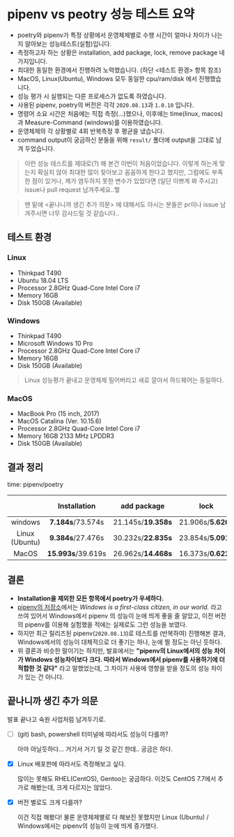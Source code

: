 # pipenv vs peotry 성능 테스트 요약

- poetry와 pipenv가 특정 상황에서 운영체제별로 수행 시간이 얼마나 차이가 나는지 알아보는 성능테스트(실험)입니다.
- 측정하고자 하는 상황은 installation, add package, lock, remove package 네 가지입니다.
- 최대한 동일한 환경에서 진행하려 노력했습니다. (하단 <테스트 환경> 항목 참조)
- MacOS, Linux(Ubuntu), Windows 모두 동일한 cpu/ram/disk 에서 진행했습니다.
- 성능 평가 시 실행되는 다른 프로세스가 없도록 하였습니다.
- 사용된 pipenv, poetry의 버전은 각각 `2020.08.13`과 `1.0.10` 입니다.
- 명령어 소요 시간은 처음에는 직접 측정(...)했으나, 이후에는 time(linux, macos)과 Measure-Command (windows)를 이용하였습니다.
- 운영체제의 각 상황별로 4회 반복측정 후 평균을 냈습니다.
- command output이 궁금하신 분들을 위해 `result/` 폴더에 output을 그대로 남겨 두었습니다. 

> 이런 성능 테스트를 제대로(?) 해 본건 이번이 처음이었습니다. 이렇게 하는게 맞는지 확실치 않아 최대한 많이 찾아보고 꼼꼼하게 한다고 했지만, 그럼에도 부족한 점이 있거나, 제가 염두하지 못한 변수가 있었다면 (일단 이쁘게 봐 주시고) issue나 pull request 남겨주세요..헿

> 맨 밑에 <끝나니까 생긴 추가 의문> 에 대해서도 아시는 분들은 pr이나 issue 남겨주시면 너무 감사드릴 것 같습니다..

## 테스트 환경

### Linux
 - Thinkpad T490
 - Ubuntu 18.04 LTS
 - Processor 2.8GHz  Quad-Core Intel Core i7
 - Memory 16GB 
 - Disk 150GB (Available)

### Windows

 - Thinkpad T490
 - Microsoft Windows 10 Pro
 - Processor 2.8GHz  Quad-Core Intel Core i7
 - Memory 16GB 
 - Disk 150GB (Available)

> Linux 성능평가 끝내고 운영체제 밀어버리고 새로 깔아서 하드웨어는 동일하다.

### MacOS

 - MacBook Pro (15 inch, 2017)
 - MacOS Catalina (Ver. 10.15.6)
 - Processor 2.8GHz  Quad-Core Intel Core i7
 - Memory 16GB 2133 MHz LPDDR3
 - Disk 150GB (Available)

## 결과 정리

time: pipenv/poetry

|                |   Installation  |   add package   |      lock      | remove package |
|:--------------:|:---------------:|:---------------:|:--------------:|:--------------:|
|     windows    | **7.184s**/73.574s | 21.145s/**19.358s** | 21.906s/**5.626s** | 16.064s/**8.435s** |
| Linux (Ubuntu) |  **9.384s**/27.476s | 30.232s/**22.835s** | 23.854s/**5.091s** | 20.819s/**3.091s** |
|      MacOS     | **15.993s**/39.619s | 26.962s/**14.468s** | 16.373s/**0.622s** | 12.188s/**4.814s** |


## 결론

- **Installation을 제외한 모든 항목에서 poetry가 우세하다.**
- [pipenv의 저장소](https://github.com/pypa/pipenv)에서는 *Windows is a first-class citizen, in our world.* 라고 쓰여 있어서 Windows에서 pipenv 의 성능이 눈에 띄게 좋을 줄 알았고, 이전 버전의 pipenv를 이용해 실험했을 적에는 실제로도 그런 성능을 보였다. 
- 하지만 최근 릴리즈된 pipenv(`2020.08.13`)로 테스트를 (반복하여) 진행해본 결과, Windows에서의 성능이 대체적으로 더 좋기는 하나, 눈에 띌 정도는 아닌 듯하다.
- 위 결론과 비슷한 말이기는 하지만, 발표에서는 **"pipenv의 Linux에서의 성능 차이가 Windows 성능차이보다 크다. 따라서 Windows에서 pipenv를 사용하기에 더 적합한 것 같다"** 라고 말했었는데, 그 차이가 사용에 영향을 받을 정도의 성능 차이가 있는 건 아니다.

## 끝나니까 생긴 추가 의문

발표 끝나고 숙원 사업처럼 남겨두기로.

- [ ] (git) bash, powershell 터미널에 따라서도 성능이 다를까?

    아마 아닐듯하다... 거기서 거기 일 것 같긴 한데.. 궁금은 하다.

- [x] Linux 배포판에 따라서도 측정해보고 싶다.

    많이는 못해도 RHEL(CentOS), Gentoo는 궁금하다.
    이것도 CentOS 7.7에서 추가로 해봤는데, 크게 다르지는 않았다. 

- [x] 버전 별로도 크게 다를까?

    이건 직접 해봤다! 물론 운영체제별로 다 해보진 못했지만
    Linux (Ubuntu) / Windows에서는 pipenv의 성능이 눈에 띄게 증가했다.
